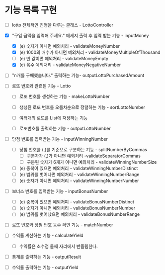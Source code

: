 # 기능 목록 구현
- [ ] lotto 전체적인 진행을 다루는 클래스 - LottoController

- [x] "구입 금액을 입력해 주세요." 메세지 출력 후 입력 받는 기능 - inputMoney
  - [x] (e) 숫자가 아니면 예외처리 - validateMoneyNumber
  - [x] (e) 1000의 배수가 아니면 예외처리 - validateMoneyMultipleOfThousand
  - [ ] (e) 빈 값이면 예외처리 - validateMoneyEmpty
  - [x] (e) 음수 예외처리 - validateMoneyNegativeNumber

- [ ] "n개를 구매했습니다." 출력하는 기능- outputLottoPurchasedAmount

- [ ] 로또 번호와 관련된 기능 - Lotto
  - [ ] 로또 번호를 생성하는 기능 - makeLottoNumber
  - [ ] 생성된 로또 번호를 오름차순으로 정렬하는 기능 - sortLottoNumber
  - [ ] 여러개의 로또를 List에 저장하는 기능 
  - [ ] 로또번호를 출력하는 기능 - outputLottoNumber


- [ ] 당첨 번호를 입력받는 기능 - inputWinningNumber
  - [ ] 당첨 번호를 (,)를 기준으로 구분하는 기능 - splitNumberByCommas
    - [ ] 구분자가 (,)가 아니면 예외처리 -validateSeparatorCommas
    - [ ] 구분된 숫자가 6개가 아니면 예외처리 - validateWinningNumberSize
  - [ ] (e) 중복이 있으면 예외처리 - validateWinningNumberDistinct
  - [ ] (e) 범위를 벗어나면 예외처리  - validateWinningNumberRange
  - [ ] (e) 숫자가 아니면 예외처리 - validateWinningNumberNumber
  
- [ ] 보너스 번호를 입력받는 기능 - inputBonusNumber 
  - [ ] (e) 중복이 있으면 예외처피 - validateBonusNumberDistinct
  - [ ] (e) 숫자가 아니면 예외처리 - validateBonusNumberNumber
  - [ ] (e) 범위를 벗어났으면 예외처리 - validateBonusNumberRange

- [ ] 로또 번호와 당첨 번호 등수 확인 기능 - matchNumber

- [ ] 수익률 계산하는 기능 - calculateYield
  - [ ] 수익률은 소수점 둘째 자리에서 반올림한다.
          
- [ ] 통계를 출력하는 기능 - outputResult
          
- [ ] 수익률 출력하는 기능 - outputYield


 